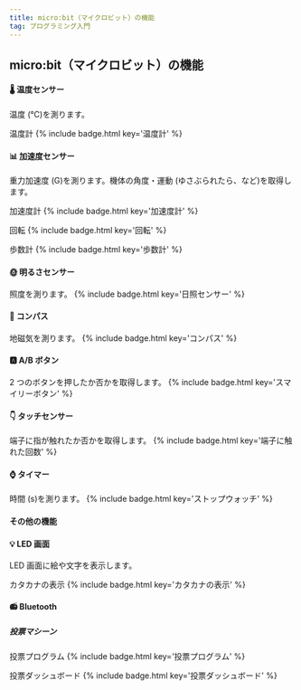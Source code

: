 ```yaml
---
title: micro:bit（マイクロビット）の機能
tag: プログラミング入門
---
```


## micro:bit（マイクロビット）の機能

#### 🌡️ 温度センサー

温度 (℃)を測ります。

温度計
{% include badge.html key='温度計' %}

#### 📊 加速度センサー

重力加速度 (G)を測ります。機体の角度・運動 (ゆさぶられたら、など)を取得します。

加速度計
{% include badge.html key='加速度計' %}

回転
{% include badge.html key='回転' %}

歩数計
{% include badge.html key='歩数計' %}

#### 🌞 明るさセンサー

照度を測ります。
{% include badge.html key='日照センサー' %}

#### 🧭 コンパス

地磁気を測ります。
{% include badge.html key='コンパス' %}

#### 🅰 A/B ボタン

2 つのボタンを押したか否かを取得します。
{% include badge.html key='スマイリーボタン' %}

#### 👇 タッチセンサー

端子に指が触れたか否かを取得します。
{% include badge.html key='端子に触れた回数' %}

#### ⌚ タイマー

時間 (s)を測ります。
{% include badge.html key='ストップウォッチ' %}

#### その他の機能

#### 💡 LED 画面

LED 画面に絵や文字を表示します。

カタカナの表示
{% include badge.html key='カタカナの表示' %}

#### 📻 Bluetooth

##### 投票マシーン

投票プログラム
{% include badge.html key='投票プログラム' %}

投票ダッシュボード
{% include badge.html key='投票ダッシュボード' %}
